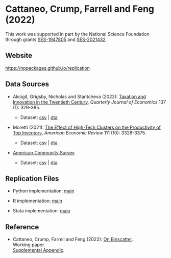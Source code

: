 # Cattaneo, Crump, Farrell and Feng (2022)

This work was supported in part by the National Science Foundation through grants [SES-1947805](https://www.nsf.gov/awardsearch/showAward?AWD_ID=1947805) and [SES-2021432](https://www.nsf.gov/awardsearch/showAward?AWD_ID=2021432).

## Website

https://nppackages.github.io/replication


## Data Sources

- Akcigit, Grigsby, Nicholas and Stantcheva (2022): [Taxation and Innovation in the Twentieth Century](https://doi.org/10.1093/qje/qjab022), _Quarterly Journal of Economics_ 137 (1): 329-385.

  - Dataset: [csv](CCFF_2022_xxxx.csv) | [dta](CCFF_2022_xxxx.dta)

- Moretti (2021): [The Effect of High-Tech Clusters on the Productivity of Top Inventors](https://doi.org/10.1257/aer.20191277), _American Economic Review_ 111 (10): 3328-3375.

  - Dataset: [csv](CCFF_2022_xxxx.csv) | [dta](CCFF_2022_xxxx.dta)

- [American Community Survey](https://www.census.gov/programs-surveys/acs)

  - Dataset: [csv](CCFF_2022_xxxx.csv) | [dta](CCFF_2022_xxxx.dta)

## Replication Files

- Python implementation: [main](CCFF_2022_Binscatter.py)

- R implementation: [main](CCFF_2022_Binscatter.R)

- Stata implementation: [main](CCFF_2022_Binscatter.do)


## Reference

- Cattaneo, Crump, Farrell and Feng (2022): [On Binscatter](https://nppackages.github.io/references/Cattaneo-Crump-Farrell-Feng_2022_Binscatter.pdf).<br>
Working paper.<br>
[Supplemental Appendix](https://nppackages.github.io/references/Cattaneo-Crump-Farrell-Feng_2022_Binscatter--Supplemental.pdf).

<br><br>
